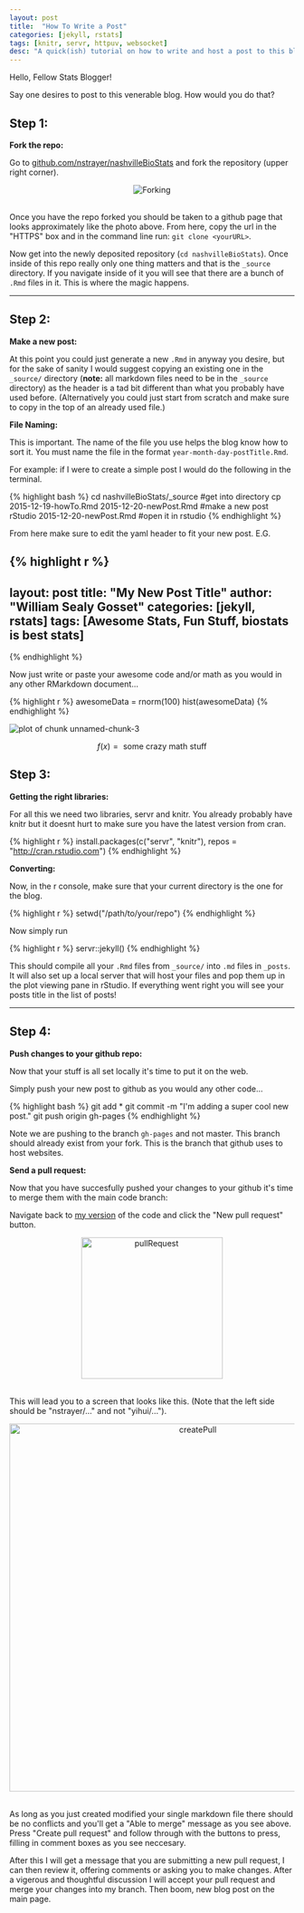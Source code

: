 ```yaml
---
layout: post
title:  "How To Write a Post"
categories: [jekyll, rstats]
tags: [knitr, servr, httpuv, websocket]
desc: "A quick(ish) tutorial on how to write and host a post to this blog."
---
```


Hello, Fellow Stats Blogger!

Say one desires to post to this venerable blog. How would you do that?

## Step 1:

__Fork the repo:__

Go to [github.com/nstrayer/nashvilleBioStats](http://github.com/nstrayer/nashvilleBioStats) and fork the repository (upper right corner).

<div style="text-align: center;">
    <img src = "{{ site.baseurl }}/assets/tutorial/fork.png" alt = "Forking">
    <br>
</div>

<br>

Once you have the repo forked you should be taken to a github page that looks approximately like the photo above. From here, copy the url in the "HTTPS" box and in the command line run: `git clone <yourURL>`.

Now get into the newly deposited repository (`cd nashvilleBioStats`). Once inside of this repo really only one thing matters and that is the `_source` directory. If you navigate inside of it you will see that there are a bunch of `.Rmd` files in it. This is where the magic happens.

---

## Step 2:

__Make a new post:__

At this point you could just generate a new `.Rmd` in anyway you desire, but for the sake of sanity I would suggest copying an existing one in the `_source/` directory (__note:__ all markdown files need to be in the `_source` directory) as the header is a tad bit different than what you probably have used before. (Alternatively you could just start from scratch and make sure to copy in the top of an already used file.)

__File Naming:__

This is important. The name of the file you use helps the blog know how to sort it. You must name the file in the format `year-month-day-postTitle.Rmd`.

For example: if I were to create a simple post I would do the following in the terminal.


{% highlight bash %}
cd nashvilleBioStats/_source #get into directory
cp 2015-12-19-howTo.Rmd 2015-12-20-newPost.Rmd #make a new post
rStudio 2015-12-20-newPost.Rmd #open it in rstudio
{% endhighlight %}

From here make sure to edit the yaml header to fit your new post. E.G.


{% highlight r %}
---
layout: post
title:  "My New Post Title"
author: "William Sealy Gosset"
categories: [jekyll, rstats]
tags: [Awesome Stats, Fun Stuff, biostats is best stats]
---
{% endhighlight %}

Now just write or paste your awesome code and/or math as you would in any other RMarkdown document...


{% highlight r %}
awesomeData = rnorm(100)
hist(awesomeData)
{% endhighlight %}

![plot of chunk unnamed-chunk-3](/nashvilleBioStats/figures/source/2015-12-20-tutorial/unnamed-chunk-3-1.png)

$$f(x) = \text{ some crazy math stuff}$$


## Step 3:   

__Getting the right libraries:__

For all this we need two libraries, servr and knitr. You already probably have knitr but it doesnt hurt to make sure you have the latest version from cran.


{% highlight r %}
install.packages(c("servr", "knitr"), repos = "http://cran.rstudio.com")
{% endhighlight %}

__Converting:__

Now, in the r console, make sure that your current directory is the one for the blog.


{% highlight r %}
setwd("/path/to/your/repo")
{% endhighlight %}

Now simply run


{% highlight r %}
servr::jekyll()
{% endhighlight %}

This should compile all your `.Rmd` files from `_source/` into `.md` files in `_posts`. It will also set up a local server that will host your files and pop them up in the plot viewing pane in rStudio. If everything went right you will see your posts title in the list of posts!

---

## Step 4:

__Push changes to your github repo:__

Now that your stuff is all set locally it's time to put it on the web.

Simply push your new post to github as you would any other code...


{% highlight bash %}
git add *
git commit -m "I'm adding a super cool new post."
git push origin gh-pages
{% endhighlight %}

Note we are pushing to the branch `gh-pages` and not master. This branch should already exist from your fork. This is the branch that github uses to host websites.

__Send a pull request:__

Now that you have succesfully pushed your changes to your github it's time to merge them with the main code branch:

Navigate back to [my version](https://github.com/nstrayer/nashvilleBioStats) of the code and click the "New pull request" button.

<div style="text-align: center;">
    <img src = "{{ site.baseurl }}/assets/tutorial/pullRequest.png" alt = "pullRequest" width = "250">
    <br>
</div>

<br>

This will lead you to a screen that looks like this. (Note that the left side should be "nstrayer/..." and not "yihui/...").

<div style="text-align: center;">
    <img src = "{{ site.baseurl }}/assets/tutorial/createPull.png" alt = "createPull" width = "650">
    <br>
</div>

<br>

As long as you just created modified your single markdown file there should be no conflicts and you'll get a "Able to merge" message as you see above. Press "Create pull request" and follow through with the buttons to press, filling in comment boxes as you see neccesary.

After this I will get a message that you are submitting a new pull request, I can then review it, offering comments or asking you to make changes. After a vigerous and thoughtful discussion I will accept your pull request and merge your changes into my branch. Then boom, new blog post on the main page.
